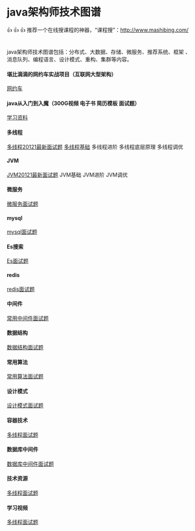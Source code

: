 java架构师技术图谱
=
👍 👍 👍 推荐一个在线搜课程的神器，“课程搜”：http://www.mashibing.com/<br>
<br>
<br>
java架构师技术图谱包括：分布式、大数据、存储、微服务、推荐系统、框架 、消息队列、编程语言、设计模式、重构、集群等内容。

#### 堪比滴滴的网约车实战项目（互联网大型架构）
[网约车](https://t.1yb.co/uWRK)
#### java从入门到入魔（300G视频 电子书 简历模板 面试题）
[学习资料](https://t.1yb.co/uWUf)

#### 多线程
[多线程20121最新面试题](https://t.1yb.co/vfn3)
[多线程基础](https://t.1yb.co/vfLr)
多线程进阶
多线程底层原理
多线程调优
####  JVM
[JVM20121最新面试题](https://t.1yb.co/uWUf)
JVM基础
JVM进阶
JVM调优
#### 微服务
[微服务面试题](https://t.1yb.co/uWUf)
#### mysql
[mysql面试题](https://t.1yb.co/uWUf)
#### Es搜索
[Es面试题](https://t.1yb.co/uWUf)
#### redis
[redis面试题](https://t.1yb.co/uWUf)
#### 中间件
[常用中间件面试题](https://t.1yb.co/uWUf)
#### 数据结构
[数据结构面试题](https://t.1yb.co/uWUf)
#### 常用算法
[常用算法面试题](https://t.1yb.co/uWUf)
#### 设计模式
[设计模式面试题](https://t.1yb.co/uWUf)
#### 容器技术
[多线程面试题](https://t.1yb.co/uWUf)
#### 数据库中间件
[数据库中间件面试题](https://t.1yb.co/uWUf)
#### 技术资源
[多线程面试题](https://t.1yb.co/uWUf)
#### 学习视频
[多线程面试题](https://t.1yb.co/uWUf)
